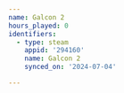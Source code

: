 ```yaml
---
name: Galcon 2
hours_played: 0
identifiers:
  - type: steam
    appid: '294160'
    name: Galcon 2
    synced_on: '2024-07-04'

---
```

